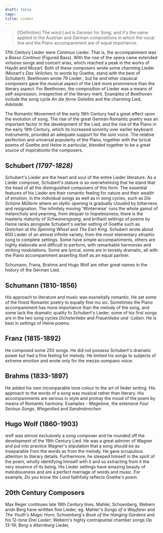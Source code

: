```yaml
---
draft: false
tags:
title: Lieder
---
```


> [!Definition]
> The word *Lied* is German for *Song*, and it's the name applied to the Austrian and German compositions in which the vocal line and the Piano accompaniment are of equal importance.

17th Century Lieder were *Continuo* Lieder. That is, the accompaniment was a *Basso Continuo* (Figured Bass). With the rise of the opera came extended virtuoso songs and concert arias, which reached a peak in the works of Haydn and Mozart. Both of these composers wrote some charming Lieder (Mozart's *Das Veilchen*, to words by Goethe, stand with the best of Schubert). Beethoven wrote 79 Lieder , but he and other classical composers gave the musical aspect of the Lied more prominence than the literary aspect. For Beethoven, the composition of Lieder was a means of self-expression, irrespective of the literary merit. Examples of Beethoven include the song cycle *An die ferne Geliebte* and the charming Lied, *Adelaide*.

The Romantic Movement of the early 19th Century had a great effect upon the evolution of song. The rise of the great German Romantic poetry was an important factor in the development of the Lied, and the rise of the Piano in the early 19th Century, which its increased sonority over earlier keyboard instruments, provided an adequate support for the solo voice. The relative perfection and universal popularity of the Piano, together with the lyrical poems of Goethe and Heine in particular, blended together to be a great source of inspirationto the composers.

## Schubert *(1797-1828)*

Schubert's Lieder are the heart and soul of the entire Lieder literature. As a Lieder composer, Schubert's stature is so overwhelming that he stand that the head of all the distinguished composers of this form. The essential features of his Lieder are their romantic feeling for nature and their wealth of emotion, in the individual songs as well as in song cycles, such as *Die Schöne Müllerin* where an idyllic opening is gradually clouded by bitterness and resignation. The infinitely moving 'Winterreise' runs the whole gamut of melancholy and yearning, from despair to hopelessness; there is the masterly maturity of *Schwanengsang*, and brilliant settings of poems by Heine ranks alongside Schubert's earlier setting of Goethe such as *Gretchen at the Spinning Wheel* and *The Earl-King*. Schubert wrote about 600 Lieder of an almost infinite variety, from the most elementary strophic song to complete settings. Some have simple accompaniments, others are highly elaborate and difficult to perform, with remarkable harmonies and striking modulations. Some are lyrical, some are in tensely dramatic, all with the Piano accompaniment asserting itself as an equal partner.

Schumann, Frana, Brahms and Hugo Wolf are other great names in the history of the German Lied.

## Schumann (1810-1856)

His approach to literature and music was essneitally romantic. He set some of the finest Romantic poetry to equally fine mu sic. Sometimes the Piano accompaniment has more importance than the melody of the song, and some lack the dramatic quality fo Schubert's Lieder. some of his first songs are in the two song cycles *Dicheterliebe* and *Frauenliebe und -Leben*. He is best in settings of Heine poems.

## Franz (1815-1892)

He composed some 250 songs. He did not possess Schubert's dramatic power but had a fine feeling for melody. He limited his songs to subjects of extreme emotion and wrote only for the mezzo-sompano voice.

## Brahms (1833-1897)

He added his own incomparable tone colour to the art of lieder writing. His approach to the words of a song was musical rather than literary. His accompaniments are serious in style and protray the mood of the poem by means of Romantic harmony. Examples - *Magelone*, the extensive *Four Serious Songs*, *Wiegenlied* and *Sandmännchen*

## Hugo Wolf (1860-1903)

wolf was almost exclusively a song composer and he rounded off the development of the 19th Century Lied. He was a great admirer of Wagner and put into practice Wagner's stipulation that a song should be as inseparable from the words as from the melody. He gave scrupulous attention to literary details. Furthermore, he steeped himself in the spirit of the poem, wholly identifying himself with it and so extracting from it the very essence of its being. His Lieder settings have amazing beauty of melodiousness and are a perfect marriage of words and music. For example, *Do you know the Land* faithfully reflects Goethe's poem.

## 20th Century Composers

Max Reger continues late 19th Century lines. Mahler, Schoenberg, Webern andn Berg have writtten fine Lieder, eg. Mahler's *Songs of a Wayfarer* and *The Youth's Magic Horn*; Schoenberg's *Book of the Hanging Gardens* and his 12-tone *Drei Lieder*; Webern's highly contrapuntal chamber songs Op 13-19; Berg-s *Alternberg* Lieder,
